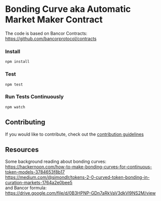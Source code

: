 # Bonding Curve aka Automatic Market Maker Contract
The code is based on Bancor Contracts: https://github.com/bancorprotocol/contracts

### Install
```
npm install
```
### Test
```
npm test
```
### Run Tests Continuously
```
npm watch
```

## Contributing
If you would like to contribute, check out the [contribution guidelines](https://github.com/relevant-community/bonding-curve/CONTRIBUTING.md)

## Resources
Some background reading about bonding curves:  
https://hackernoon.com/how-to-make-bonding-curves-for-continuous-token-models-3784653f8b17  
https://medium.com/@simondlr/tokens-2-0-curved-token-bonding-in-curation-markets-1764a2e0bee5  
and Bancor formula:  
https://drive.google.com/file/d/0B3HPNP-GDn7aRkVaV3dkVl9NS2M/view  



